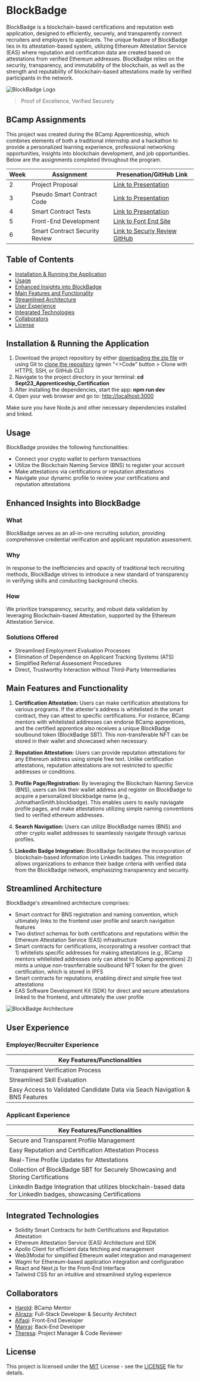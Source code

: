 # BlockBadge

BlockBadge is a blockchain-based certifications and reputation web application, designed to efficiently, securely, and transparently connect recruiters and employers to applicants. The unique feature of BlockBadge lies in its attestation-based system, utilizing Ethereum Attestation Service (EAS) where reputation and certification data are created based on attestations from verified Ethereum addresses. BlockBadge relies on the security, transparency, and immutability of the blockchain, as well as the strength and reputability of blockchain-based attestations made by verified participants in the network.

![BlockBadge Logo](blockbadgelogo.png)

> Proof of Excellence, Verified Securely

## BCamp Assignments

This project was created during the BCamp Apprenticeship, which combines elements of both a traditional internship and a hackathon to provide a personalized learning experience, professional networking opportunities, insights into blockchain development, and job opportunities. Below are the assignments completed throughout the program.

| Week | Assignment | Presenation/GitHub Link |
|------|-------------|-----------------|
| 2 | Project Proposal | [Link to Presentation](https://docs.google.com/presentation/d/1QBR_kAvniN0PuxweowttrUHoNNaMl3SRLyHr3U9vaFk/edit#slide=id.p) |
| 3 | Pseudo Smart Contract Code | [Link to Presentation](https://docs.google.com/presentation/d/1szP8YQsMTDqG2RWid3YyQsXLAF2i0LyahC2TUVJldsw/edit#slide=id.g2886e795b44_0_1299) |
| 4 | Smart Contract Tests | [Link to Presentation](https://block-badge-ppt-pnp3.vercel.app/ppt/02) |
| 5 | Front-End Development | [Link to Font End Site](https://sept23-apprenticeship-certification-git-dev-alfaqis-projects.vercel.app/) |
| 6 | Smart Contract Security Review | [Link to Securiy Review GitHub](https://github.com/0xBcamp/Sept23_Apprenticeship_Certification/tree/BlockAudit-Security-Review/blockaudit-main) |

## Table of Contents
- [Installation & Running the Application](#installation--running-the-application)
- [Usage](#usage)
- [Enhanced Insights into BlockBadge](#enhanced-insights-into-blockbadge)
- [Main Features and Functionality](#main-features-and-functionality)
- [Streamlined Architecture](#streamlined-architecture)
- [User Experience](#user-experience)
- [Integrated Technologies](#integrated-technologies)
- [Collaborators](#collaborators)
- [License](#license)

## Installation & Running the Application

1. Download the project repository by either [downloading the zip file](https://github.com/0xBcamp/Sept23_Apprenticeship_Certification/archive/refs/heads/main.zip) or using Git to [clone the repository](https://github.com/0xBcamp/Sept23_Apprenticeship_Certification.git) (green "<>Code" button > Clone with HTTPS, SSH, or GitHub CLI)
2. Navigate to the project directory in your terminal: **cd Sept23_Apprenticeship_Certification**
3. After installing the dependencies, start the app: **npm run dev**
4. Open your web browser and go to: [http://localhost:3000](http://localhost:3000)

Make sure you have Node.js and other necessary dependencies installed and linked.

## Usage

BlockBadge provides the following functionalities:

- Connect your crypto wallet to perform transactions
- Utilize the Blockchain Naming Service (BNS) to register your account
- Make attestations via certifications or reputation attestations
- Navigate your dynamic profile to review your certifications and reputation attestations


## Enhanced Insights into BlockBadge

### What

BlockBadge serves as an all-in-one recruiting solution, providing comprehensive credential verification and applicant reputation assessment.

### Why

In response to the inefficiencies and opacity of traditional tech recruiting methods, BlockBadge strives to introduce a new standard of transparency in verifying skills and conducting background checks.

### How

We prioritize transparency, security, and robust data validation by leveraging Blockchain-based Attestation, supported by the Ethereum Attestation Service.

### Solutions Offered

- Streamlined Employment Evaluation Processes
- Elimination of Dependence on Applicant Tracking Systems (ATS)
- Simplified Referral Assessment Procedures
- Direct, Trustworthy Interaction without Third-Party Intermediaries

## Main Features and Functionality

1. **Certification Attestation:**
   Users can make certification attestations for various programs. If the attester's address is whitelisted in the smart contract, they can attest to specific certifications. For instance, BCamp mentors with whitelisted addresses can endorse BCamp apprentices, and the certified apprentice also receives a unique BlockBadge soulbound token (BlockBadge SBT). This non-transferable NFT can be stored in their wallet and showcased when necessary.

2. **Reputation Attestation:**
   Users can provide reputation attestations for any Ethereum address using simple free text. Unlike certification attestations, reputation attestations are not restricted to specific addresses or conditions.

3. **Profile Page/Registration:**
   By leveraging the Blockchain Naming Service (BNS), users can link their wallet address and register on BlockBadge to acquire a personalized blockbadge name (e.g., JohnathanSmith.blockbadge). This enables users to easily naviagate profile pages, and make attestations utilizing simple naming conventions tied to verified ethereum addresses.

4. **Search Navigation:**
   Users can utilize BlockBadge names (BNS) and other crypto wallet addresses to seamlessly navigate through various profiles.

5. **LinkedIn Badge Integration:**
   BlockBadge facilitates the incorporation of blockchain-based information into LinkedIn badges. This integration allows organizations to enhance their badge criteria with verified data from the BlockBadge network, emphasizing transparency and security.

## Streamlined Architecture

BlockBadge's streamlined architecture comprises:

- Smart contract for BNS registration and naming convention, which ultimately links to the frontend user profile and search navigation features
- Two distinct schemas for both certifications and reputations within the Ethereum Attestation Service (EAS) infrastructure
- Smart contracts for certifications, incorporating a resolver contract that 1) whitelists specific addresses for making attestations (e.g., BCamp mentors whitelisted addresses only can attest to BCamp apprentices) 2) mints a unique non-trasnferrable soulbound NFT token for the given certification, which is stored in IPFS
- Smart contracts for reputations, enabling direct and simple free text attestations
- EAS Software Development Kit (SDK) for direct and secure attestations linked to the frontend, and ultimately the user profile

![BlockBadge Architecture](blockbadgearchitecture.png)

## User Experience

### Employer/Recruiter Experience

| Key Features/Functionalities |
|-----------------------------|
| Transparent Verification Process |
| Streamlined Skill Evaluation |
| Easy Access to Validated Candidate Data via Seach Navigation & BNS Features|

### Applicant Experience

| Key Features/Functionalities |
|-----------------------------|
| Secure and Transparent Profile Management |
| Easy Reputation and Certification Attestation Process |
| Real-Time Profile Updates for Attestations |
| Collection of BlockBadge SBT for Securely Showcasing and Storing Certifications |
| LinkedIn Badge Integration that utilizes blockchain-based data for LinkedIn badges, showcasing Certifications |


## Integrated Technologies

- Solidity Smart Contracts for both Certifications and Reputation Attestation
- Ethereum Attestation Service (EAS) Architecture and SDK
- Apollo Client for efficient data fetching and management
- Web3Modal for simplified Ethereum wallet integration and management
- Wagmi for Ethereum-based application integration and configuration
- React and Next.js for the Front-End Interface
- Tailwind CSS for an intuitive and streamlined styling experience

## Collaborators

- [Harold](https://github.com/thanvinhbaohoang): BCamp Mentor
- [Aliraza](https://github.com/alirazacodes): Full-Stack Developer & Security Architect
- [Alfaqi](https://github.com/alfaqi): Front-End Developer
- [Manraj](https://github.com/hobbes928): Back-End Developer
- [Theresa](https://github.com/theresa-whynot): Project Manager & Code Reviewer

## License

This project is licensed under the [MIT](https://opensource.org/licenses/MIT) License - see the [LICENSE](LICENSE) file for details.

